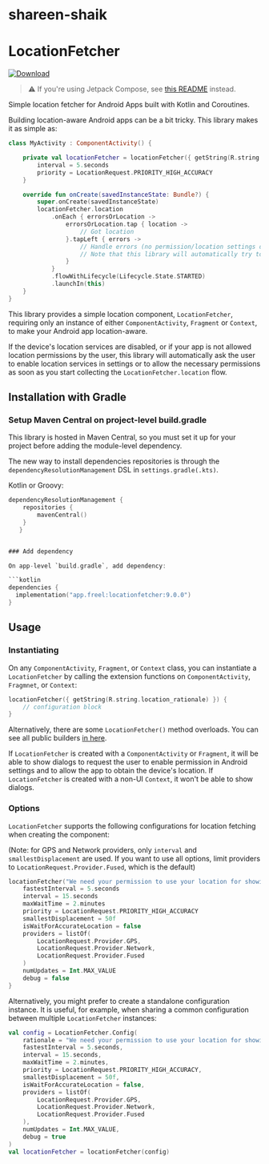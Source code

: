 # shareen-shaik
# LocationFetcher

[![Download](https://img.shields.io/maven-central/v/app.freel/locationfetcher)](https://search.maven.org/artifact/app.freel/locationfetcher)

> :warning: If you're using Jetpack Compose, see [this README](locationfetcher-compose/README.md) instead.

Simple location fetcher for Android Apps built with Kotlin and Coroutines.

Building location-aware Android apps can be a bit tricky. This library makes it as simple as:

```kotlin
class MyActivity : ComponentActivity() {

    private val locationFetcher = locationFetcher({ getString(R.string.location_rationale) }) {
        interval = 5.seconds
        priority = LocationRequest.PRIORITY_HIGH_ACCURACY
    }

    override fun onCreate(savedInstanceState: Bundle?) {
        super.onCreate(savedInstanceState)
        locationFetcher.location
            .onEach { errorsOrLocation ->
                errorsOrLocation.tap { location ->
                    // Got location
                }.tapLeft { errors ->
                    // Handle errors (no permission/location settings disabled).
                    // Note that this library will automatically try to resolve errors.
                }
            }
            .flowWithLifecycle(Lifecycle.State.STARTED)
            .launchIn(this)
    }
}
```

This library provides a simple location component, `LocationFetcher`, requiring only an instance of either `ComponentActivity`, `Fragment` or `Context`, to make your Android app location-aware.

If the device's location services are disabled, or if your app is not allowed location permissions by the user, this library will automatically ask the user to enable location services in settings or to allow the necessary permissions as soon as you start collecting the `LocationFetcher.location` flow.


## Installation with Gradle

### Setup Maven Central on project-level build.gradle

This library is hosted in Maven Central, so you must set it up for your project before adding the module-level dependency.

The new way to install dependencies repositories is through the `dependencyResolutionManagement` DSL in `settings.gradle(.kts)`.

Kotlin or Groovy:
```kotlin
dependencyResolutionManagement {
    repositories {
        mavenCentral()
    }
   }


### Add dependency

On app-level `build.gradle`, add dependency:

```kotlin
dependencies {
  implementation("app.freel:locationfetcher:9.0.0")
}
```

## Usage

### Instantiating

On any `ComponentActivity`, `Fragment`, or `Context` class, you can instantiate a `LocationFetcher` by calling the extension functions on `ComponentActivity`, `Fragmnet`, or `Context`:

```kotlin
locationFetcher({ getString(R.string.location_rationale) }) {
    // configuration block
}
```

Alternatively, there are some `LocationFetcher()` method overloads. You can see all public builders [in here](https://github.com/psteiger/LocationFetcher/blob/master/locationfetcher/src/main/java/com/freelapp/libs/locationfetcher/Builders.kt).

If `LocationFetcher` is created with a `ComponentActivity` or `Fragment`, it will be able to show dialogs to request the user to enable permission in Android settings and to allow the app to obtain the device's location. If `LocationFetcher` is created with a non-UI `Context`, it won't be able to show dialogs.

### Options

`LocationFetcher` supports the following configurations for location fetching when creating the component:

(Note: for GPS and Network providers, only `interval` and `smallestDisplacement` are used. If you want to use all options, limit providers to `LocationRequest.Provider.Fused`, which is the default)

```kotlin
locationFetcher("We need your permission to use your location for showing nearby items") {
    fastestInterval = 5.seconds
    interval = 15.seconds
    maxWaitTime = 2.minutes
    priority = LocationRequest.PRIORITY_HIGH_ACCURACY
    smallestDisplacement = 50f
    isWaitForAccurateLocation = false
    providers = listOf(
        LocationRequest.Provider.GPS,
        LocationRequest.Provider.Network, 
        LocationRequest.Provider.Fused
    )
    numUpdates = Int.MAX_VALUE
    debug = false
}
```

Alternatively, you might prefer to create a standalone configuration instance. It is useful, for example, when sharing a common configuration between multiple `LocationFetcher` instances:

```kotlin
val config = LocationFetcher.Config(
    rationale = "We need your permission to use your location for showing nearby items",
    fastestInterval = 5.seconds,
    interval = 15.seconds,
    maxWaitTime = 2.minutes,
    priority = LocationRequest.PRIORITY_HIGH_ACCURACY,
    smallestDisplacement = 50f,
    isWaitForAccurateLocation = false,
    providers = listOf(
        LocationRequest.Provider.GPS,
        LocationRequest.Provider.Network,
        LocationRequest.Provider.Fused
    ),
    numUpdates = Int.MAX_VALUE,
    debug = true
)
val locationFetcher = locationFetcher(config)
```
